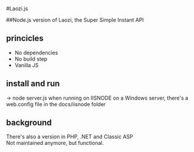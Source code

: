#Laozi.js

##Node.js version of Laozi, the Super Simple Instant API

## princicles
 - No dependencies
 - No build step
 - Vanilla JS

## install and run
 -> node server.js
when running on IISNODE on a Windows server, there's a web.config file in the docs/iisnode folder
 
## background
There's also a version in PHP, .NET and Classic ASP  
Not maintained anymore, but functional.